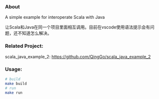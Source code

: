 ### About

A simple example for interoperate Scala with Java

让Scala和Java在同一个项目里面相互调用。目前在vscode使用语法提示会有问题，还不知道怎么解决。

### Related Project:

scala_java_example_2: https://github.com/QingGo/scala_java_example_2

### Usage:
``` bash
# build
make build
# run
make run
```